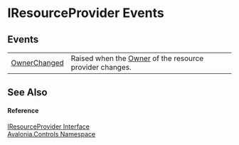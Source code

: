 # IResourceProvider Events




## Events
<table>
<tr>
<td><a href="E_Avalonia_Controls_IResourceProvider_OwnerChanged">OwnerChanged</a></td>
<td>Raised when the <a href="P_Avalonia_Controls_IResourceProvider_Owner">Owner</a> of the resource provider changes.</td>
</tr>
</table>

## See Also


#### Reference
<a href="T_Avalonia_Controls_IResourceProvider">IResourceProvider Interface</a>  
<a href="N_Avalonia_Controls">Avalonia.Controls Namespace</a>  
